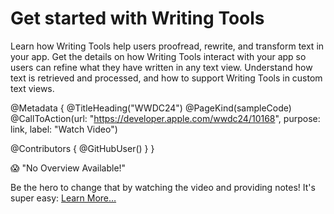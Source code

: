 # Get started with Writing Tools

Learn how Writing Tools help users proofread, rewrite, and transform text in your app. Get the details on how Writing Tools interact with your app so users can refine what they have written in any text view. Understand how text is retrieved and processed, and how to support Writing Tools in custom text views.

@Metadata {
   @TitleHeading("WWDC24")
   @PageKind(sampleCode)
   @CallToAction(url: "https://developer.apple.com/wwdc24/10168", purpose: link, label: "Watch Video")

   @Contributors {
      @GitHubUser(<replace this with your GitHub handle>)
   }
}

😱 "No Overview Available!"

Be the hero to change that by watching the video and providing notes! It's super easy:
 [Learn More…](https://wwdcnotes.github.io/WWDCNotes/documentation/wwdcnotes/contributing)
